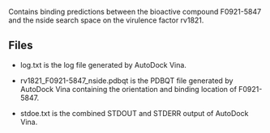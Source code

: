 Contains binding predictions between the bioactive compound F0921-5847 and the nside search space on the virulence factor rv1821.

## Files

- log.txt is the log file generated by AutoDock Vina.

- rv1821_F0921-5847_nside.pdbqt is the PDBQT file generated by AutoDock Vina containing the orientation and binding location of F0921-5847.

- stdoe.txt is the combined STDOUT and STDERR output of AutoDock Vina.

